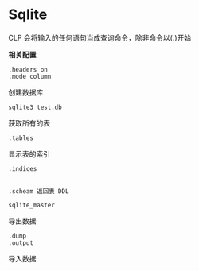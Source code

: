 # Sqlite


CLP 会将输入的任何语句当成查询命令，除非命令以(.)开始


**相关配置**

	.headers on
	.mode column


创建数据库

	sqlite3 test.db
	
	
获取所有的表

	.tables
	
	
显示表的索引

	.indices
	
	
	.scheam 返回表 DDL
	
	sqlite_master
	
导出数据

	.dump
	.output
	
导入数据


	
	

	